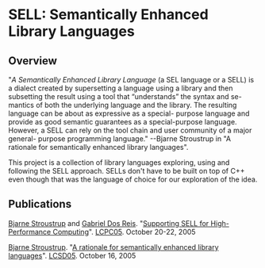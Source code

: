 SELL: Semantically Enhanced Library Languages
=============================================

Overview
------------

"*A Semantically Enhanced Library Language* (a SEL language or a SELL) is a dialect created by supersetting a language using a library and then subsetting the result using a tool that “understands” the syntax and se- mantics of both the underlying language and the library. The resulting language can be about as expressive as a special- purpose language and provide as good semantic guarantees as a special-purpose language. However, a SELL can rely on the tool chain and user community of a major general- purpose programming language." --Bjarne Stroustrup in "A rationale for semantically enhanced library languages".

This project is a collection of library languages exploring, using and following the SELL approach. SELLs don't have to be built on top of C++ even though that was the language of choice for our exploration of the idea.

Publications
------------

[Bjarne Stroustrup](http://www.stroustrup.com/) and [Gabriel Dos Reis](http://www.axiomatics.org/~gdr/). "[Supporting SELL for High-Performance Computing](http://www.csc.lsu.edu/lcpc05/papers/lcpc05-paper-39.pdf)". [LCPC05](http://www.ece.lsu.edu/lcpc2005/). October 20-22, 2005

[Bjarne Stroustrup](http://www.stroustrup.com/). "[A rationale for semantically enhanced library languages](http://www.stroustrup.com/SELLrationale.pdf)". [LCSD05](http://lcsd05.cs.tamu.edu/). October 16, 2005
